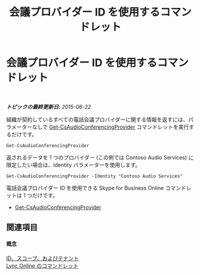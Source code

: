 ﻿---
title: 会議プロバイダー ID を使用するコマンドレット
TOCTitle: 会議プロバイダー ID を使用するコマンドレット
ms:assetid: be5621b6-ec11-4b12-83ec-075af269ca6a
ms:mtpsurl: https://technet.microsoft.com/ja-jp/library/Dn362841(v=OCS.15)
ms:contentKeyID: 56270142
ms.date: 06/02/2017
mtps_version: v=OCS.15
ms.translationtype: HT
---

# 会議プロバイダー ID を使用するコマンドレット

 

_**トピックの最終更新日:** 2015-06-22_

組織が契約しているすべての電話会議プロバイダーに関する情報を返すには、パラメーターなしで [Get-CsAudioConferencingProvider](https://docs.microsoft.com/powershell/module/skype/Get-CsAudioConferencingProvider) コマンドレットを実行するだけです。

    Get-CsAudioConferencingProvider

返されるデータを 1 つのプロバイダー (この例では Contoso Audio Services) に限定したい場合は、Identity パラメーターを使用します。

    Get-CsAudioConferencingProvider -Identity "Contoso Audio Services"

電話会議プロバイダー ID を使用できる Skype for Business Online コマンドレットは 1 つだけです。

  - [Get-CsAudioConferencingProvider](https://docs.microsoft.com/powershell/module/skype/Get-CsAudioConferencingProvider)

## 関連項目

#### 概念

[ID、スコープ、およびテナント](identities-scopes-and-tenants-in-skype-for-business-online.md)  
[Lync Online のコマンドレット](https://docs.microsoft.com/en-us/SkypeForBusiness/set-up-your-computer-for-windows-powershell/set-up-your-computer-for-windows-powershell)

